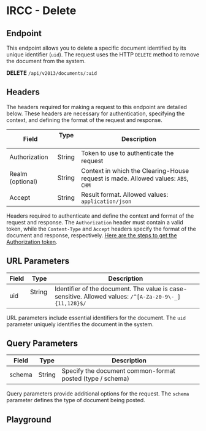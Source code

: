 <script setup>
import SwaggerUI from "../../../swagger/view/SwaggerUI.vue"
import swaggerJson from "../../../swagger/json/ircc.published.delete.json";
</script>

# IRCC - Delete

## Endpoint

This endpoint allows you to delete a specific document identified by its unique identifier (`uid`). The request uses the HTTP `DELETE` method to remove the document from the system.

**DELETE** `/api/v2013/documents/:uid`

## Headers

The headers required for making a request to this endpoint are detailed below. These headers are necessary for authentication, specifying the context, and defining the format of the request and response.

| Field            | Type &nbsp;    | Description                                                                       |
| ---------------- | ------ | --------------------------------------------------------------------------------- |
| Authorization    | String   | Token to use to authenticate the request                                          |
| Realm (optional) | String | Context in which the Clearing-House request is made. Allowed values: `ABS`, `CHM` |
| Accept           | String | Result format. Allowed values: `application/json`                                 |

Headers required to authenticate and define the context and format of the request and response. The `Authorization` header must contain a valid token, while the `Content-Type` and `Accept` headers specify the format of the document and response, respectively. [Here are the steps to get the Authorization token](/user/authentication).

## URL Parameters

| Field | Type   | Description                                                                                   |
| ----- | ------ | --------------------------------------------------------------------------------------------- |
| uid   | String &nbsp; | Identifier of the document. The value is case-sensitive. Allowed values: `/^[A-Za-z0-9\-_]{11,128}$/` |

URL parameters include essential identifiers for the document. The `uid` parameter uniquely identifies the document in the system.

## Query Parameters

| Field  | Type   | Description                                               |
| ------ | ------ | --------------------------------------------------------- |
| schema | String | Specify the document common-format posted (type / schema) |

Query parameters provide additional options for the request. The `schema` parameter defines the type of document being posted.

<!--@include: ../../../components/common/environment-urls.md-->

## Playground

<SwaggerUI :swaggerJson="swaggerJson" :protected="true" />